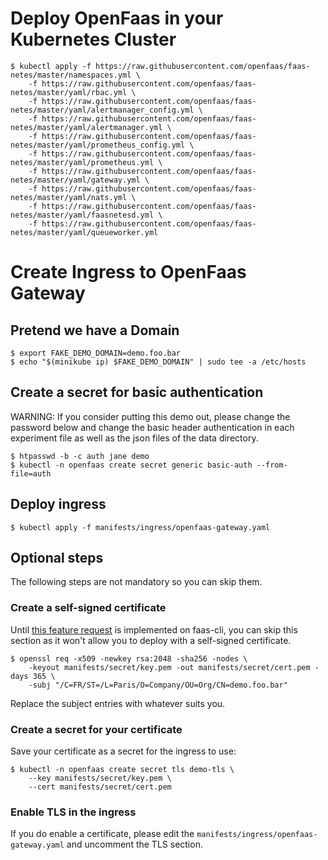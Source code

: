 # Deploy OpenFaas in your Kubernetes Cluster

```console
$ kubectl apply -f https://raw.githubusercontent.com/openfaas/faas-netes/master/namespaces.yml \
    -f https://raw.githubusercontent.com/openfaas/faas-netes/master/yaml/rbac.yml \
    -f https://raw.githubusercontent.com/openfaas/faas-netes/master/yaml/alertmanager_config.yml \
    -f https://raw.githubusercontent.com/openfaas/faas-netes/master/yaml/alertmanager.yml \
    -f https://raw.githubusercontent.com/openfaas/faas-netes/master/yaml/prometheus_config.yml \
    -f https://raw.githubusercontent.com/openfaas/faas-netes/master/yaml/prometheus.yml \
    -f https://raw.githubusercontent.com/openfaas/faas-netes/master/yaml/gateway.yml \
    -f https://raw.githubusercontent.com/openfaas/faas-netes/master/yaml/nats.yml \
    -f https://raw.githubusercontent.com/openfaas/faas-netes/master/yaml/faasnetesd.yml \
    -f https://raw.githubusercontent.com/openfaas/faas-netes/master/yaml/queueworker.yml
```

# Create Ingress to OpenFaas Gateway

## Pretend we have a Domain

```console
$ export FAKE_DEMO_DOMAIN=demo.foo.bar
$ echo "$(minikube ip) $FAKE_DEMO_DOMAIN" | sudo tee -a /etc/hosts
```

## Create a secret for basic authentication

WARNING: If you consider putting this demo out, please change the password
below and change the basic header authentication in each experiment file as well
as the json files of the data directory.

```console
$ htpasswd -b -c auth jane demo
$ kubectl -n openfaas create secret generic basic-auth --from-file=auth
```

## Deploy ingress

```console
$ kubectl apply -f manifests/ingress/openfaas-gateway.yaml
```

## Optional steps

The following steps are not mandatory so you can skip them.

### Create a self-signed certificate

Until [this feature request][faasclitls] is implemented on faas-cli, you can
skip this section as it won't allow you to deploy with a self-signed
certificate.

[faasclitls]: https://github.com/openfaas/faas-cli/issues/376

```console
$ openssl req -x509 -newkey rsa:2048 -sha256 -nodes \
    -keyout manifests/secret/key.pem -out manifests/secret/cert.pem -days 365 \
    -subj "/C=FR/ST=/L=Paris/O=Company/OU=Org/CN=demo.foo.bar"
```

Replace the subject entries with whatever suits you.

### Create a secret for your certificate

Save your certificate as a secret for the ingress to use:

```console
$ kubectl -n openfaas create secret tls demo-tls \
    --key manifests/secret/key.pem \
    --cert manifests/secret/cert.pem
```

### Enable TLS in the ingress

If you do enable a certificate, please edit the
`manifests/ingress/openfaas-gateway.yaml` and uncomment the TLS section.
